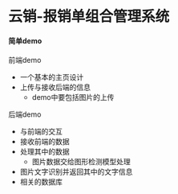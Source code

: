 # 云销-报销单组合管理系统

#### 简单demo

前端demo

+ 一个基本的主页设计
+ 上传与接收后端的信息
  + demo中要包括图片的上传



后端demo

+ 与前端的交互
+ 接收前端的数据
+ 处理其中的数据
  + 图片数据交给图形检测模型处理
+ 图片文字识别并返回其中的文字信息
+ 相关的数据库

